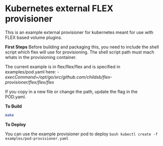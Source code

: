 # Kubernetes external FLEX provisioner

This is an example external provisioner for kubernetes meant for use with FLEX based volume plugins.

**First Steps**
Before building and packaging this, you need to include the shell script which flex will use for provisioning.  The shell script path must mach whats in the provisioning container.

The current example is in flex/flex/flex  and is specified in examples/pod.yaml here:
*-execCommand=/opt/go/src/github.com/childsb/flex-provisioner/flex/flex/flex* 

If you copy in a new file or change the path, update the flag in the POD.yaml.

**To Build**

```bash
make
```

**To Deploy**

You can use the example provisioner pod to deploy ```bash kubectl create -f examples/pod-provisioner.yaml```

